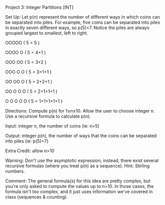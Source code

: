 Project 3: Integer Partitions [INT]

Set Up: Let p(n) represent the number of different ways in which coins can be separated into piles.
For example, five coins can be separated into piles in exactly seven different ways, so p(5)=7.
Notice the piles are always grouped largest to smallest, left to right.

OOOOO                         ( 5 = 5 )

OOOO   O                      ( 5 = 4+1 )

OOO   OO                      ( 5 = 3+2 )

OOO   O   O                   ( 5 = 3+1+1 )

OO   OO   O                   ( 5 = 2+2+1 )

OO   O   O   O                ( 5 = 2+1+1+1 )

O   O   O   O   O             ( 5 = 1+1+1+1+1 )

Directions: Compute p(n) for 1≤n≤10.  Allow the user to choose integer n.
Use a recursive formula to calculate p(n).

Input: integer n, the number of coins (ie: n=5)

Output: integer p(n), the number of ways that the coins can be separated into piles (ie: p(5)=7)

Extra Credit: allow n>10

Warning: Don't use the asymptotic expression; instead, there exist several recursive formulas (where you treat p(n) as a sequence).  Hint: Stirling numbers.

Comment: The general formula(s) for this idea are pretty complex, but you're only asked to compute the values up to n=10.  In those cases, the formula isn't too complex, and it just uses information we've covered in class (sequences & counting). 

